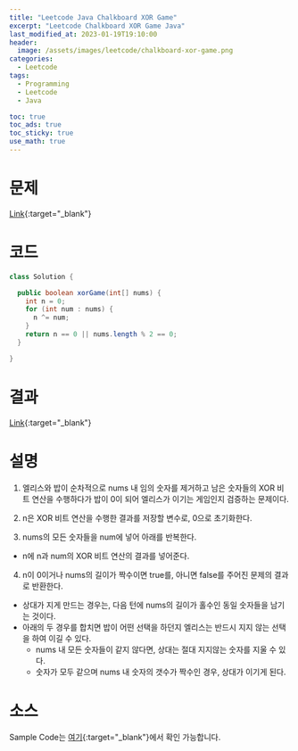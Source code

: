 ```yaml
---
title: "Leetcode Java Chalkboard XOR Game"
excerpt: "Leetcode Chalkboard XOR Game Java"
last_modified_at: 2023-01-19T19:10:00
header:
  image: /assets/images/leetcode/chalkboard-xor-game.png
categories:
  - Leetcode
tags:
  - Programming
  - Leetcode
  - Java

toc: true
toc_ads: true
toc_sticky: true
use_math: true
---
```

# 문제
[Link](https://leetcode.com/problems/chalkboard-xor-game){:target="_blank"}

# 코드
```java
class Solution {

  public boolean xorGame(int[] nums) {
    int n = 0;
    for (int num : nums) {
      n ^= num;
    }
    return n == 0 || nums.length % 2 == 0;
  }

}
```

# 결과
[Link](https://leetcode.com/problems/chalkboard-xor-game/submissions/881125248/){:target="_blank"}

# 설명
1. 엘리스와 밥이 순차적으로 nums 내 임의 숫자를 제거하고 남은 숫자들의 XOR 비트 연산을 수행하다가 밥이 0이 되어 엘리스가 이기는 게임인지 검증하는 문제이다.

2. n은 XOR 비트 연산을 수행한 결과를 저장할 변수로, 0으로 초기화한다.

3. nums의 모든 숫자들을 num에 넣어 아래를 반복한다.
- n에 n과 num의 XOR 비트 연산의 결과를 넣어준다.

4. n이 0이거나 nums의 길이가 짝수이면 true를, 아니면 false를 주어진 문제의 결과로 반환한다.
- 상대가 지게 만드는 경우는, 다음 턴에 nums의 길이가 홀수인 동일 숫자들을 남기는 것이다.
- 아래의 두 경우를 합치면 밥이 어떤 선택을 하던지 엘리스는 반드시 지지 않는 선택을 하여 이길 수 있다.
  - nums 내 모든 숫자들이 같지 않다면, 상대는 절대 지지않는 숫자를 지울 수 있다.
  - 숫자가 모두 같으며 nums 내 숫자의 갯수가 짝수인 경우, 상대가 이기게 된다.

# 소스
Sample Code는 [여기](https://github.com/GracefulSoul/leetcode/blob/master/src/main/java/gracefulsoul/problems/ChalkboardXORGame.java){:target="_blank"}에서 확인 가능합니다.